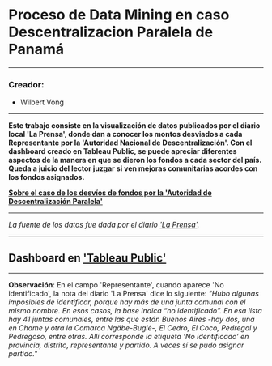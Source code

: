 # Proceso de Data Mining en caso Descentralizacion Paralela de Panamá

---

### Creador:
- Wilbert Vong

---

**Este trabajo consiste en la visualización de datos publicados por el diario local 'La Prensa', donde dan a conocer los montos desviados a cada Representante por la 'Autoridad Nacional de Descentralización'. Con el dashboard creado en Tableau Public, se puede apreciar diferentes aspectos de la manera en que se dieron los fondos a cada sector del país. Queda a juicio del lector juzgar si ven mejoras comunitarias acordes con los fondos asignados.**

[**Sobre el caso de los desvíos de fondos por la 'Autoridad de Descentralización Paralela'**](https://www.prensa.com/unidad-investigativa/la-base-de-datos-de-la-descentralizacion-paralela/)

---

*La fuente de los datos fue dada por el diario ['La Prensa'](https://docs.google.com/spreadsheets/d/1McSenl-XGf_6aXIUv4ENdm4rlEDCsQEhvC8EPyn12PI/edit?gid=85210821#gid=85210821).*

---

## Dashboard en ['Tableau Public'](https://public.tableau.com/app/profile/wilbert.vong1527/viz/Descentralizacion_Paralela-Panama_2024/Dashboard1)

---

**Observación**: En el campo 'Representante', cuando aparece 'No identificado', la nota del diario 'La Prensa' dice lo siguiente: *"Hubo algunas imposibles de identificar, porque hay más de una junta comunal con el mismo nombre. En esos casos, la base indica “no identificado”. En esa lista hay 41 juntas comunales, entre las que están Buenos Aires -hay dos, una en Chame y otra la Comarca Ngäbe-Buglé-, El Cedro, El Coco, Pedregal y Pedregoso, entre otras. Allí corresponde la etiqueta ‘No identificado’ en provincia, distrito, representante y partido. A veces sí se pudo asignar partido."*
